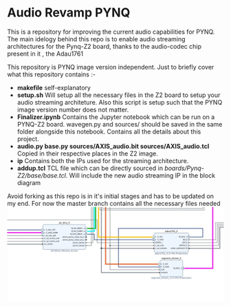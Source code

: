 # Audio Revamp PYNQ
This is a repository for improving the current audio capabilities for PYNQ. The main idelogy behind this repo is to enable audio streaming architectures for the Pynq-Z2 board, thanks to the audio-codec chip present in it , the Adau1761

This repository is PYNQ image version independent. Just to briefly cover what this repository contains :-

* **makefile** self-explanatory
* **setup.sh** Will setup all the necessary files in the Z2 board to setup your audio streaming architeture. Also this script is setup such that the PYNQ image version number does not matter. 
* **Finalizer.ipynb** Contains the Jupyter notebook which can be run on a PYNQ-Z2 board. wavegen.py and sources/ should be saved in the same folder alongside this notebook. Contains all the details about this project.
* **audio.py base.py sources/AXIS_audio.bit sources/AXIS_audio.tcl** Copied in their respective places in the Z2 image.
* **ip** Contains both the IPs used for the streaming architecture.
* **addup.tcl** TCL file which can be directly sourced in *boards/Pynq-Z2/base/base.tcl*. Will include the new audio streaming IP in the block diagram

Avoid forking as this repo is in it's initial stages and has to be updated on my end. For now the master branch contains all the necessary files needed 
![Snapshot from the bd](https://github.com/wady101/PYNQ_Z2-Audio/blob/master/img/readme1.JPG "Snapshot od the BD")
